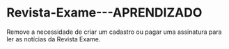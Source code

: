# Revista-Exame---APRENDIZADO
Remove a necessidade de criar um cadastro ou pagar uma assinatura para ler as notícias da Revista Exame.
